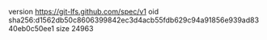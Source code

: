 version https://git-lfs.github.com/spec/v1
oid sha256:d1562db50c8606399842ec3d4acb55fdb629c94a91856e939ad8340eb0c50ee1
size 24963
